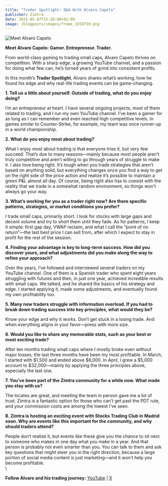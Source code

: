 ```yaml
---
title: "Trader Spotlight: Q&A With Alvaro Capelo"
publisher: Zimtra
date: 2025-05-07T15:28:00+02:00
image: /blogposts/images/frame_1559739.png
---
```

![Meet Alvaro Capelo](/blogposts/images/frame_1559739.png "Trader Spotlight: Alvaro Capelo")

**Meet Alvaro Capelo: Gamer. Entrepreneur. Trader.**

From world-class gaming to trading small caps, Alvaro Capelo thrives on competition. With a sharp edge, a growing YouTube channel, and a passion for doing what few can, he’s turned years of grind into consistent profits.

In this month’s **Trader Spotlight**, Alvaro shares what’s working, how he found his edge and why real-life trading events can be game-changing.

**1. Tell us a little about yourself. Outside of trading, what do you enjoy doing?**

I’m an entrepreneur at heart. I have several ongoing projects, most of them related to trading, and I run my own YouTube channel. I’ve been a gamer for as long as I can remember and even reached high competitive levels. In games similar to Counter-Strike, for example, my team was once runner-up in a world championship.

**2. What do you enjoy most about trading?**

What I enjoy most about trading is that everyone tries it, but very few succeed. That’s due to many reasons—mainly because most people aren’t truly competitive and aren’t willing to go through years of struggle to make it. I also love being right. It’s tough when you trade strategies that aren’t based on anything solid, but everything changes once you find a way to get on the right side of the price action and realize it’s possible to maintain a green P&L almost all day. Of course, being right also has to coexist with the reality that we trade in a somewhat random environment, so things won’t always go your way.

**3. What’s working for you as a trader right now? Are there specific patterns, strategies, or market conditions you prefer?**

I trade small caps, primarily short. I look for stocks with large gaps and decent volume and try to short them until they fade. As for patterns, I keep it simple: first gap day, VWAP reclaim, and what I call the “point of no return”—the last best price I can sell from, after which I expect to stay in profit for the rest of the session.

**4. Finding your advantage is key to long-term success. How did you discover yours, and what adjustments did you make along the way to refine your approach?**

Over the years, I’ve followed and interviewed several traders on my YouTube channel. One of them is a Spanish trader who spent eight years struggling with futures and then, in just one year, achieved incredible results with small caps. We talked, and he shared the basics of his strategy and edge. I started applying it, made some adjustments, and eventually found my own profitability too.

**5. Many new traders struggle with information overload. If you had to break down trading success into key principles, what would they be?**

Know your edge and why it works. Don’t get stuck in a losing trade. And when everything aligns in your favor—press with more size.

**6. Would you like to share any memorable stats, such as your best or most exciting trade?**

After ten months trading small caps where I mostly broke even without major losses, the last three months have been my most profitable. In March, I started with $1,500 and ended above $6,000. In April, I grew a $5,000 account to $32,000—mainly by applying the three principles above, especially the last one.

**7. You’ve been part of the Zimtra community for a while now. What made you stay with us?**

The locates are great, and meeting the team in person gave me a lot of trust. Zimtra is a fantastic option for those who can’t get past the PDT rule, and your commission costs are among the lowest I’ve seen.

**8. Zimtra is hosting an exciting event with Stocks Trading Club in Madrid soon. Why are events like this important for the community, and why should traders attend?**

People don’t realize it, but events like these give you the chance to sit next to someone who makes in one day what you make in a year. And that person is probably not even smarter than you. You can talk to them and ask key questions that might steer you in the right direction, because a large portion of social media content is just marketing—and it won’t help you become profitable.\
\

**Follow Alvaro and his trading journey:**
 [YouTube](https://www.youtube.com/@CapeloTrading) | [X](https://x.com/agarciacapelo)
